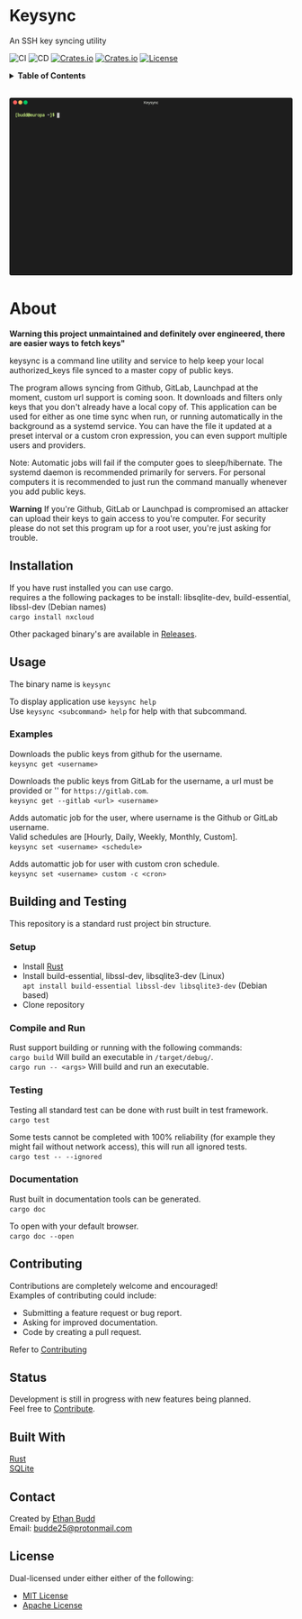 <!-- Title -->
# Keysync

<!-- Subtitle -->
An SSH key syncing utility

<!-- Shields -->
![CI](https://img.shields.io/github/workflow/status/budde25/keysync/CI/main?style=flat-square)
![CD](https://img.shields.io/github/workflow/status/budde25/keysync/CD/main?style=flat-square)
[![Crates.io](https://img.shields.io/crates/v/keysync?style=flat-square)](https://crates.io/crates/keysync)
[![Crates.io](https://img.shields.io/crates/d/keysync?style=flat-square)](https://crates.io/crates/keysync)
[![License](https://img.shields.io/crates/l/keysync?style=flat-square)](https://crates.io/crates/keysync)

<!-- Table of Contents -->
<details>
  <summary><strong>Table of Contents</strong></summary>
  <ol>
    <li><a href="#about">About</a></li>
    <li><a href="#installation">Installation</a></li>
    <li>
      <a href="#usage">Usage</a>
      <ul>
        <li><a href="#examples">Examples</a></li>
      </ul>
    </li>
    <li>
      <a href="#building-and-testing">Building and Testing</a>
        <ul>
          <li><a href="#setup">Setup</a></li>
          <li><a href="#compile-and-run">Compile and Run</a></li>
          <li><a href="#testing">Testing</a></li>
          <li><a href="#documentation">Documentation</a></li>
        </ul>
    </li>
    <li><a href="#contributing">Contributing</a></li>
    <li><a href="#status">Status</a></li>
    <li><a href="#built-with">Built With</a></li>
    <li><a href="#contact">Contact</a></li>
    <li><a href="#license">License</a></li>
  </ol>
</details>

<!-- Image/GIF -->
<br>
<p align="center">
<img width="" alt="Keysync Demo" src="https://raw.githubusercontent.com/budde25/keysync/main/extra/keysync-demo.gif">
</p>

<!-- Info -->
# About

**Warning this project unmaintained and definitely over engineered, there are easier ways to fetch keys"**

keysync is a command line utility and service to help keep your local authorized_keys file synced to a master copy of public keys.  

The program allows syncing from Github, GitLab, Launchpad at the moment, custom url support is coming soon. It downloads and filters only keys that you don't already have a local copy of. This application can be used for either as one time sync when run, or running automatically in the background as a systemd service. You can have the file it updated at a preset interval or a custom cron expression, you can even support multiple users and providers.  

Note: Automatic jobs will fail if the computer goes to sleep/hibernate. The systemd daemon is recommended primarily for servers. For personal computers it is recommended to just run the command manually whenever you add public keys.

**Warning** If you're Github, GitLab or Launchpad is compromised an attacker can upload their keys to gain access to you're computer. For security please do not set this program up for a root user, you're just asking for trouble.

<!-- Installation -->
## Installation

If you have rust installed you can use cargo.  
requires a the following packages to be install:
libsqlite-dev, build-essential, libssl-dev (Debian names)  
`cargo install nxcloud`  
  
Other packaged binary's are available in [Releases](https://github.com/budde25/keysync/releases).  

<!-- Usage -->
## Usage

The binary name is `keysync`  

To display application use `keysync help`  
Use `keysync <subcommand> help` for help with that subcommand.  

<!-- Examples -->
### Examples

Downloads the public keys from github for the username.  
`keysync get <username>`  

Downloads the public keys from GitLab for the username, a url must be provided or '' for `https://gitlab.com`.  
`keysync get --gitlab <url> <username>`  

Adds automatic job for the user, where username is the Github or GitLab username.  
Valid schedules are [Hourly, Daily, Weekly, Monthly, Custom].  
`keysync set <username> <schedule>`  

 Adds automattic job for user with custom cron schedule.  
`keysync set <username> custom -c <cron>`  

<!-- Building and Testing -->
## Building and Testing

This repository is a standard rust project bin structure.  

<!-- Setup -->
### Setup

* Install [Rust](https://www.rust-lang.org/tools/install)  
* Install build-essential, libssl-dev, libsqlite3-dev  (Linux) <br> `apt install build-essential libssl-dev libsqlite3-dev` (Debian based)
* Clone repository

<!-- Compile and Run -->
### Compile and Run

Rust support building or running with the following commands:  
`cargo build` Will build an executable in `/target/debug/`.  
`cargo run -- <args>` Will build and run an executable.  

<!-- Testing -->
### Testing

Testing all standard test can be done with rust built in test framework.  
`cargo test`

Some tests cannot be completed with 100% reliability (for example they might fail without network access), this will run all ignored tests.  
`cargo test -- --ignored`

<!-- Docs -->
### Documentation

Rust built in documentation tools can be generated.  
`cargo doc`

To open with your default browser.  
`cargo doc --open`

<!-- Contributing -->
## Contributing

Contributions are completely welcome and encouraged!  
Examples of contributing could include:  

* Submitting a feature request or bug report.  
* Asking for improved documentation.  
* Code by creating a pull request.  

Refer to [Contributing](CONTRIBUTING.md)

<!-- Development Status -->
## Status

Development is still in progress with new features being planned.  
Feel free to [Contribute](#Contributing).

<!-- Technologies -->
## Built With

[Rust](https://www.rust-lang.org/)  
[SQLite](https://sqlite.org/index.html)  

<!-- Contact Info -->
## Contact

Created by [Ethan Budd](https://github.com/budde25)  
Email: [budde25@protonmail.com](mailto:budde25@protonmail.com)  

<!-- License -->
## License

Dual-licensed under either either of the following:

* [MIT License](LICENSE-MIT)
* [Apache License](LICENSE-APACHE)  
